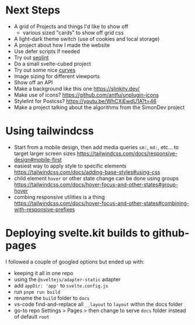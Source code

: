 # Next Steps

- A grid of Projects and things I'd like to show off
  - various sized "cards" to show off grid css
- A light-dark theme switch (use of cookies and local storage)
- A project about how I made the website
- Use defer scripts if needed
- Try out <a href:external href="https://www.npmjs.com/package/seolint">seolint</a>
- Do a small svelte-cubed project
- Try out some nice <a href:external href="https://www.youtube.com/watch?v=lPJVi797Uy0">curves</a>
- Image sizing for different viewports
- Show off an API
- Make a background like this one https://slinkity.dev/
- Make use of icons? https://github.com/antfu/unplugin-icons
- Stylelint for Postcss? https://youtu.be/WhCXiEwdU1A?t=46
- Make a project talking about the algorithms from the SimonDev project

# Using tailwindcss

- Start from a mobile design, then add media queries `sm:`, `md:`, etc... to target larger screen sizes https://tailwindcss.com/docs/responsive-design#mobile-first
- easiest way to apply style to specific elements https://tailwindcss.com/docs/adding-base-styles#using-css
- child element `hover` or other state change can be done using groups https://tailwindcss.com/docs/hover-focus-and-other-states#group-hover
- combing responsive utilities is a thing https://tailwindcss.com/docs/hover-focus-and-other-states#combining-with-responsive-prefixes

# Deploying svelte.kit builds to github-pages

I followed a couple of googled options but ended up with:

- keeping it all in one repo
- using the `@sveltejs/adapter-static` adapter
- add `appDir: 'app'` to `svelte.config.js`
- run `pnpm run build`
- rename the `build` folder to `docs`
- vs-code find-and-replace all `__layout` to `layout` within the docs folder
- go-to repo Settings > Pages > then change to serve `docs` folder instead of default `root`
